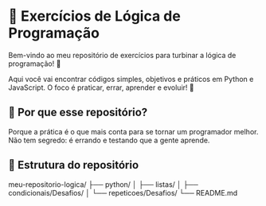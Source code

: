 # 🧠 Exercícios de Lógica de Programação

Bem-vindo ao meu repositório de exercícios para turbinar a lógica de programação! 🚀

Aqui você vai encontrar códigos simples, objetivos e práticos em Python e JavaScript. O foco é praticar, errar, aprender e evoluir! 💪

## 📌 Por que esse repositório?

Porque a prática é o que mais conta para se tornar um programador melhor. Não tem segredo: é errando e testando que a gente aprende.

## 📂 Estrutura do repositório

meu-repositorio-logica/
├── python/
│   ├── listas/
│   ├── condicionais/Desafios/
│   └── repeticoes/Desafios/
└── README.md
